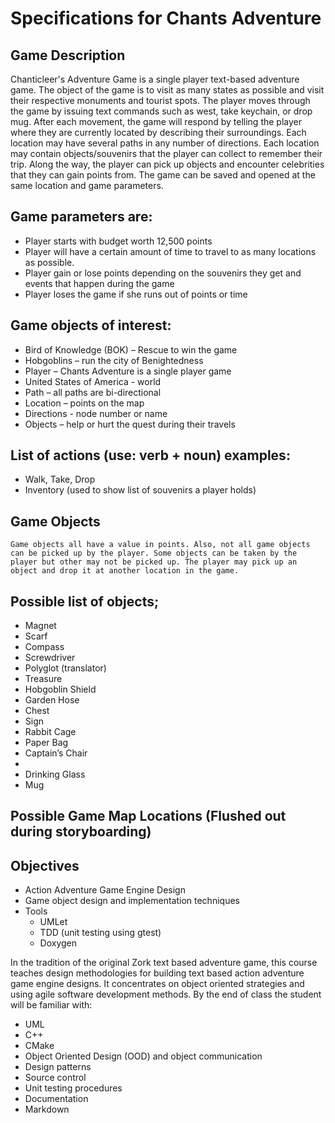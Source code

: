 # Specifications for Chants Adventure

## Game Description

Chanticleer's Adventure Game is a single player text-based adventure game. The object of the game is to visit as many states as possible and visit their respective monuments and tourist spots. The player moves through the game by issuing text commands such as west, take keychain, or drop mug. After each movement, the game will respond by telling the player where they are currently located by describing their surroundings. Each location may have several paths in any number of directions. Each location may contain objects/souvenirs that the player can collect to remember their trip. Along the way, the player can pick up objects and encounter celebrities that they can gain points from. The game can be saved and opened at the same location and game parameters.

## Game parameters are:

-	Player starts with budget worth 12,500 points
-	Player will have a certain amount of time to travel to as many locations as possible.
-	Player gain or lose points depending on the souvenirs they get and events that happen during the game
-	Player loses the game if she runs out of points or time

## Game objects of interest:

-	Bird of Knowledge (BOK) – Rescue to win the game 
-	Hobgoblins – run the city of Benightedness
-	Player – Chants Adventure is a single player game
-	United States of America - world
-	Path – all paths are bi-directional
-	Location – points on the map
-	Directions - node number or name
-	Objects – help or hurt the quest during their travels

## List of actions (use: verb + noun) examples:

-	Walk, Take, Drop
-	Inventory (used to show list of souvenirs a player holds)

## Game Objects

	Game objects all have a value in points. Also, not all game objects can be picked up by the player. Some objects can be taken by the player but other may not be picked up. The player may pick up an object and drop it at another location in the game. 

## Possible list of objects;
-	Magnet
-	Scarf
-	Compass
-	Screwdriver
-	Polyglot (translator)
-	Treasure
-	Hobgoblin Shield
-	Garden Hose
-	Chest
-	Sign
-	Rabbit Cage
-	Paper Bag
-	Captain’s Chair
-	
-	Drinking Glass
-	Mug

## Possible Game Map Locations (Flushed out during storyboarding)

## Objectives
-	Action Adventure Game Engine Design 
-	Game object design and implementation techniques
-	Tools
    -	UMLet
    -   TDD (unit testing using gtest)
    -   Doxygen


In the tradition of the original Zork text based adventure game, this course teaches design methodologies for building text based action adventure game engine designs. It concentrates on object oriented strategies and using agile software development methods. By the end of class the student will be familiar with:
-	UML
-	C++
-   CMake
-	Object Oriented Design (OOD) and object communication
-	Design patterns
-	Source control
-	Unit testing procedures
-   Documentation
-   Markdown
